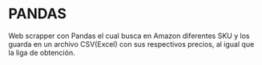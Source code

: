 # PANDAS
Web scrapper con Pandas el cual busca en Amazon diferentes SKU y los guarda en un archivo CSV(Excel) con sus respectivos precios, al igual que la liga de obtención.
